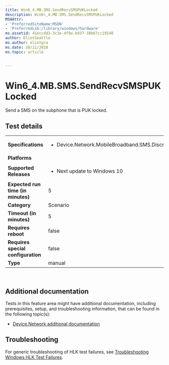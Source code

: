 ```yaml
---
title: Win6_4.MB.SMS.SendRecvSMSPUKLocked
description: Win6\_4.MB.SMS.SendRecvSMSPUKLocked
MSHAttr:
- 'PreferredSiteName:MSDN'
- 'PreferredLib:/library/windows/hardware'
ms.assetid: 41eccdd3-3c3e-4f9a-b937-38b67cc19540
author: EliotSeattle
ms.author: eliotgra
ms.date: 10/11/2018
ms.topic: article


---
```


# Win6_4.MB.SMS.SendRecvSMSPUKLocked


Send a SMS on the subphone that is PUK locked.

## Test details
|||
|---|---|
| **Specifications**  | <ul><li>Device.Network.MobileBroadband.SMS.Discretional</li></ul> |  
| **Platforms**   | <ul></ul> |
| **Supported Releases** | <ul><li>Next update to Windows 10</li></ul> |
|**Expected run time (in minutes)**| 5 |
|**Category**| Scenario |
|**Timeout (in minutes)**| 5 |
|**Requires reboot**| false |
|**Requires special configuration**| false |
|**Type**| manual |

 

## <span id="Additional_documentation"></span><span id="additional_documentation"></span><span id="ADDITIONAL_DOCUMENTATION"></span>Additional documentation


Tests in this feature area might have additional documentation, including prerequisites, setup, and troubleshooting information, that can be found in the following topic(s):

-   [Device.Network additional documentation](device-network-additional-documentation.md)

## <span id="Troubleshooting"></span><span id="troubleshooting"></span><span id="TROUBLESHOOTING"></span>Troubleshooting


For generic troubleshooting of HLK test failures, see [Troubleshooting Windows HLK Test Failures](..\user\troubleshooting-windows-hlk-test-failures.md).

 

 






